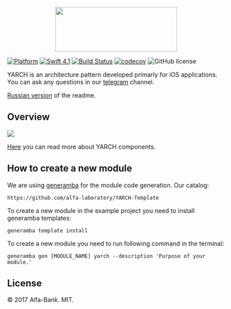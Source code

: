 <p align="center">
  <img src="https://i.imgur.com/ZcxzsEg.png" width="281.5" height="103"/>
</p>

[![Platform](https://img.shields.io/badge/platform-iOS-green.svg)]()
[![Swift 4.1](https://img.shields.io/badge/Swift-4.1-orange.svg)](https://swift.org)
[![Build Status](https://travis-ci.org/alfa-laboratory/YARCH.svg?branch=master)](https://travis-ci.org/alfa-laboratory/YARCH)
[![codecov](https://codecov.io/gh/alfa-laboratory/YARCH/branch/master/graph/badge.svg)](https://codecov.io/gh/alfa-laboratory/YARCH)
![GitHub license](https://img.shields.io/badge/license-MIT-blue.svg?style=flat)

YARCH is an architecture pattern developed primarly for iOS applications. You can ask any questions in our [telegram](https://t.me/yarch_ios) channel.

[Russian version](README-rus.md) of the readme.

## Overview
![](YARCH-scheme.png)

[Here](GUIDE.md) you can read more about YARCH components.

## How to create a new module

We are using [generamba](https://github.com/rambler-digital-solutions/Generamba) for the module code generation. Our catalog:
```
https://github.com/alfa-laboratory/YARCH-Template
```

To create a new module in the example project you need to install generamba templates:
```
generamba template install
```

To create a new module you need to run following command in the terminal:
```
generamba gen [MODULE_NAME] yarch --description 'Purpose of your module.'
```

License
--------

© 2017 Alfa-Bank. MIT.
